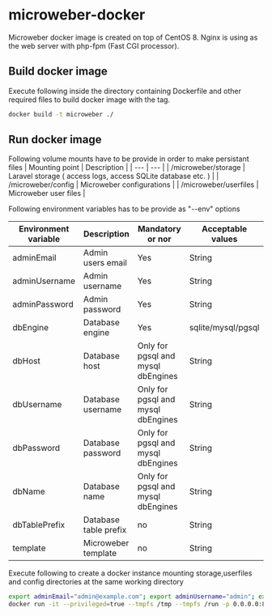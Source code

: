 # microweber-docker #

Microweber docker image is created on top of CentOS 8.
Nginx is using as the web server with php-fpm (Fast CGI processor).

## Build docker image ##
Execute following inside the directory containing Dockerfile and other required files to build docker image with the tag.
```bash   
docker build -t microweber ./
```

## Run docker image ## 

Following volume mounts have to be provide in order to make persistant files
| Mounting point | Description |
| --- | --- |
| /microweber/storage | Laravel storage ( access logs, access SQLite database etc. ) |
| /microweber/config | Microweber configurations |
| /microweber/userfiles | Microweber user files |


Following environment variables has to be provide as "--env" options

| Environment variable | Description | Mandatory or nor | Acceptable values |
| --- | --- | --- | --- |
| adminEmail | Admin users email | Yes | String |
| adminUsername | Admin username | Yes | String |
| adminPassword | Admin password | Yes | String |
| dbEngine | Database engine | Yes | sqlite/mysql/pgsql |
| dbHost | Database host | Only for pgsql and mysql dbEngines | String |
| dbUsername | Database username | Only for pgsql and mysql dbEngines | String |
| dbPassword | Database password | Only for pgsql and mysql dbEngines | String |
| dbName | Database name | Only for pgsql and mysql dbEngines | String |
| dbTablePrefix | Database table prefix | no | String |
| template | Microweber template | no | String |


Execute following to create a docker instance mounting storage,userfiles and config directories at the same working directory

```bash   
export adminEmail="admin@example.com"; export adminUsername="admin"; export adminPassword="abc@123"; export dbEngine="sqlite";
docker run -it --privileged=true --tmpfs /tmp --tmpfs /run -p 0.0.0.0:8080:80  -v $(pwd)/storage:/microweber/storage -v $(pwd)/userfiles:/microweber/userfiles -v $(pwd)/config:/microweber/config --env adminEmail --env adminUsername --env adminPassword --env dbEngine microweber
```
